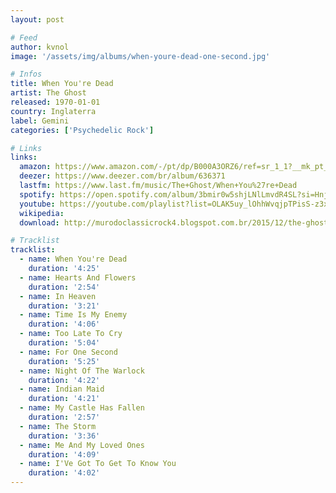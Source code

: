 ```yaml
---
layout: post

# Feed
author: kvnol
image: '/assets/img/albums/when-youre-dead-one-second.jpg'

# Infos
title: When You're Dead
artist: The Ghost
released: 1970-01-01
country: Inglaterra
label: Gemini
categories: ['Psychedelic Rock']

# Links
links:
  amazon: https://www.amazon.com/-/pt/dp/B000A3ORZ6/ref=sr_1_1?__mk_pt_BR=%C3%85M%C3%85%C5%BD%C3%95%C3%91&dchild=1&keywords=When+You%27re+Dead+-+One+Second&qid=1617433007&s=music&sr=1-1
  deezer: https://www.deezer.com/br/album/636371
  lastfm: https://www.last.fm/music/The+Ghost/When+You%27re+Dead
  spotify: https://open.spotify.com/album/3bmir0w5shjLNlLmvdR4SL?si=HnjLkV0zSJ6ABKf19Busag
  youtube: https://youtube.com/playlist?list=OLAK5uy_lOhhWvqjpTPisS-z3x_giUqj5YyMh_lcU
  wikipedia:
  download: http://murodoclassicrock4.blogspot.com.br/2015/12/the-ghost-when-youre-dead-one-second.html

# Tracklist
tracklist:
  - name: When You're Dead
    duration: '4:25'
  - name: Hearts And Flowers
    duration: '2:54'
  - name: In Heaven
    duration: '3:21'
  - name: Time Is My Enemy
    duration: '4:06'
  - name: Too Late To Cry
    duration: '5:04'
  - name: For One Second
    duration: '5:25'
  - name: Night Of The Warlock
    duration: '4:22'
  - name: Indian Maid
    duration: '4:21'
  - name: My Castle Has Fallen
    duration: '2:57'
  - name: The Storm
    duration: '3:36'
  - name: Me And My Loved Ones
    duration: '4:09'
  - name: I'Ve Got To Get To Know You
    duration: '4:02'
---
```

